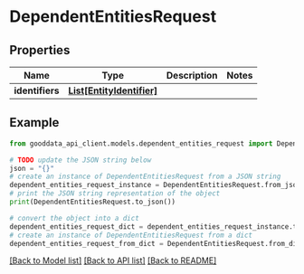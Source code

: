 # DependentEntitiesRequest


## Properties

Name | Type | Description | Notes
------------ | ------------- | ------------- | -------------
**identifiers** | [**List[EntityIdentifier]**](EntityIdentifier.md) |  | 

## Example

```python
from gooddata_api_client.models.dependent_entities_request import DependentEntitiesRequest

# TODO update the JSON string below
json = "{}"
# create an instance of DependentEntitiesRequest from a JSON string
dependent_entities_request_instance = DependentEntitiesRequest.from_json(json)
# print the JSON string representation of the object
print(DependentEntitiesRequest.to_json())

# convert the object into a dict
dependent_entities_request_dict = dependent_entities_request_instance.to_dict()
# create an instance of DependentEntitiesRequest from a dict
dependent_entities_request_from_dict = DependentEntitiesRequest.from_dict(dependent_entities_request_dict)
```
[[Back to Model list]](../README.md#documentation-for-models) [[Back to API list]](../README.md#documentation-for-api-endpoints) [[Back to README]](../README.md)


